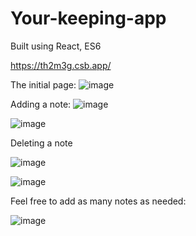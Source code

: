 # Your-keeping-app

Built using React, ES6

https://th2m3g.csb.app/

The initial page:
![image](https://user-images.githubusercontent.com/85099151/178149837-d4d4075b-7d95-4151-80d3-368d7d67cfa2.png)

Adding a note:
![image](https://user-images.githubusercontent.com/85099151/178149876-404e5d53-f39e-46a8-acec-bdfccadb4d5f.png)

![image](https://user-images.githubusercontent.com/85099151/178150071-bb01adbc-f8ab-4663-bf4d-a0da9d3fd6ae.png)

Deleting a note

![image](https://user-images.githubusercontent.com/85099151/178150110-3ffc76d1-984e-4947-8340-4feb1f031f22.png)

![image](https://user-images.githubusercontent.com/85099151/178150126-5330ba7c-10e9-4b0e-81a5-b692dba3710c.png)

Feel free to add as many notes as needed:

![image](https://user-images.githubusercontent.com/85099151/178150172-ee6171a7-debe-4172-b22a-a56a6a1ceb01.png)
